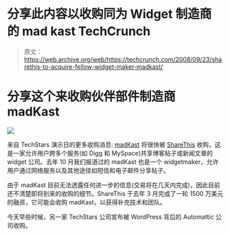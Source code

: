 # 分享此内容以收购同为 Widget 制造商的 mad kast TechCrunch

> 原文：<https://web.archive.org/web/https://techcrunch.com/2008/09/23/sharethis-to-acquire-fellow-widget-maker-madkast/>

# 分享这个来收购伙伴部件制造商 madKast

![](img/c1bef8ee6a88de0e93628fc2a8328474.png)

来自 TechStars 演示日的更多收购消息: [madKast](https://web.archive.org/web/20221208222118/http://www.madkast.com/) 将很快被 [ShareThis](https://web.archive.org/web/20221208222118/http://www.sharethis.com/) 收购，这是一家允许用户跨多个服务(如 Digg 和 MySpace)共享博客帖子或新闻文章的 widget 公司。去年 10 月我们报道过的 madKast 也是一个 widgetmaker，允许用户通过网络服务以及其他途径如短信和电子邮件分享帖子。

由于 madKast 目前无法透露任何进一步的信息(交易将在几天内完成)，因此目前还不清楚即将到来的收购的细节。ShareThis 于去年 3 月完成了一轮 1500 万美元的融资，它可能会收购 madKast，以获得补充技术和团队。

今天早些时候，另一家 TechStars 公司宣布被 WordPress 背后的 Automattic 公司收购。
